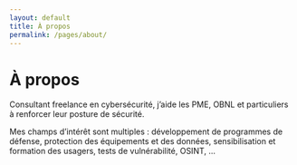 ```yaml
---
layout: default
title: À propos
permalink: /pages/about/
---
```


<div class="card">
  <h1>À propos</h1>
  <p>Consultant freelance en cybersécurité, j’aide les PME, OBNL et particuliers à renforcer leur posture de sécurité. </p>
  <p>Mes champs d’intérêt sont multiples : développement de programmes de défense, protection des équipements et des données, sensibilisation et formation des usagers, tests de vulnérabilité, OSINT, ...</p>
</div>
